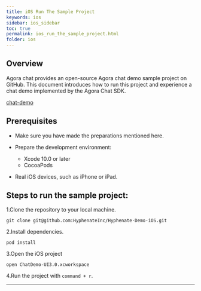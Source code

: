 ```yaml
---
title: iOS Run The Sample Project
keywords: ios
sidebar: ios_sidebar
toc: true
permalink: ios_run_the_sample_project.html
folder: ios
---
```


## Overview
Agora chat provides an open-source Agora chat demo sample project on GitHub. This document introduces how to run this project and experience a chat demo implemented by the Agora Chat SDK.

[chat-demo](https://github.com/HyphenateInc/Hyphenate-Demo-iOS)

## Prerequisites

- Make sure you have made the preparations mentioned here.
- Prepare the development environment:
  - Xcode 10.0 or later
  - CocoaPods

- Real iOS devices, such as iPhone or iPad.


## Steps to run the sample project:

1.Clone the repository to your local machine.

```
git clone git@github.com:HyphenateInc/Hyphenate-Demo-iOS.git
```

2.Install dependencies.

```
pod install
```

3.Open the iOS project 

```
open ChatDemo-UI3.0.xcworkspace
```

4.Run the project with `command + r`.

------------------------------------------------------------------------


